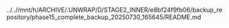../..//mnt/h/ARCHIVE/.UNWRAP/D/STAGE2_INNER/e8bf24f9fb06/backup_repository/phase15_complete_backup_20250730_165645/README.md